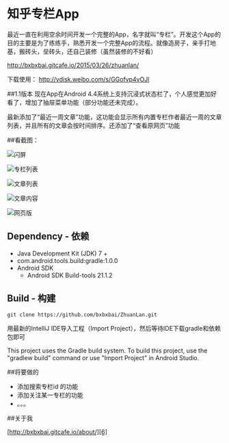 # 知乎专栏App

最近一直在利用空余时间开发一个完整的App，名字就叫“专栏”。开发这个App的目的主要是为了练练手，熟悉开发一个完整App的流程。就像造房子，亲手打地基，搬砖头，垒砖头，还自己装修（虽然装修的不好看）

http://bxbxbai.gitcafe.io/2015/03/26/zhuanlan/

下载使用： http://vdisk.weibo.com/s/GGofvp4vOJl


##1.1版本
现在App在Android 4.4系统上支持沉浸式状态栏了，个人感觉更加好看了，增加了抽屉菜单功能（部分功能还未完成）。

最新添加了“最近一周文章”功能，这功能会显示所有内置专栏作者最近一周的文章列表，并且所有的文章会按时间排序。还添加了“查看原网页”功能



##看截图：


![闪屏][1]


![专栏列表][2]


![文章列表][3]


![文章内容][4]

![网页版][5]





## Dependency - 依赖
  - Java Development Kit (JDK) 7 +
  - com.android.tools.build:gradle:1.0.0
  - Android SDK
    - Android SDK Build-tools 21.1.2


## Build - 构建

    git clone https://github.com/bxbxbai/ZhuanLan.git

用最新的IntelliJ IDE导入工程（Import Project），然后等待IDE下载gradle和依赖包即可

This project uses the Gradle build system. To build this project, use the "gradlew build" command or use "Import Project" in Android Studio.



##将要做的

- 添加搜索专栏id 的功能
- 添加关注某一专栏的功能
- 。。。


##关于我

[http://bxbxbai.gitcafe.io/about/][6]


  [1]: http://i2.tietuku.com/0753db9e1804f6b3.png
  [2]: http://i2.tietuku.com/2970239f71296398.png
  [3]: http://i2.tietuku.com/6fa9fc0c9c2de428.png
  [4]: http://i2.tietuku.com/ace4ca3200ad7a09.png
  [5]: http://i2.tietuku.com/da044bdfabfe3e4f.png
  [6]: http://bxbxbai.gitcafe.io/about/